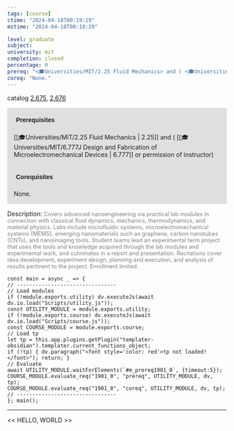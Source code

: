 ```yaml
---
tags: [course]
ctime: "2024-04-18T00:19:29"
mstime: "2024-04-18T00:19:29"

level: graduate
subject: 
university: mit
completion: closed
percentage: 0
prereq: "<🎓Universities/MIT/2.25 Fluid Mechanics> and ( <🎓Universities/MIT/6.777J Design and Fabrication of Microelectromechanical Devices> or permission of instructor)"
coreq: "None."
---
```


catalog [2.675](http://student.mit.edu/catalog/m2b.html#2.675), [2.676](http://student.mit.edu/catalog/m2b.html#2.676)

<span style="display: block; padding: 15px; background-color: rgb(100, 100, 100, 0.2);"><font id="m_prereq1901_0" style="display: block; font-family: Arial, sans-serif; font-weight: bold; padding: 5px">Prerequisites</font><br><span id="prereq1901_0">[[🎓Universities/MIT/2.25 Fluid Mechanics | 2.25]] and ( [[🎓Universities/MIT/6.777J Design and Fabrication of Microelectromechanical Devices | 6.777]] or permission of instructor)</span></span>
<span style="display: block; padding: 15px; background-color: rgb(100, 100, 100, 0.2);"><font id="m_coreq1901_0" style="display: block; font-family: Arial, sans-serif; font-weight: bold; padding: 5px">Corequisites</font><br><span id="coreq1901_0">None.</span></span>

<font style="">Description:</font>
<font style="color: grey; font-size: 0.8rem;">Covers advanced nanoengineering via practical lab modules in connection with classical fluid dynamics, mechanics, thermodynamics, and material physics. Labs include microfluidic systems, microelectromechanical systems (MEMS), emerging nanomaterials such as graphene, carbon nanotubes (CNTs), and nanoimaging tools. Student teams lead an experimental term project that uses the tools and knowledge acquired through the lab modules and experimental work, and culminates in a report and presentation. Recitations cover idea development, experiment design, planning and execution, and analysis of results pertinent to the project. Enrollment limited.</font>

```dataviewjs
const main = async _ => {
// --------------------------------
// Load modules
if (!module.exports.utility) dv.executeJs(await dv.io.load("Scripts/utility.js"));
const UTILITY_MODULE = module.exports.utility;
if (!module.exports.course) dv.executeJs(await dv.io.load("Scripts/course.js"));
const COURSE_MODULE = module.exports.course;
// Load tp
let tp = this.app.plugins.getPlugin("templater-obsidian").templater.current_functions_object;
if (!tp) { dv.paragraph("<font style='color: red'>tp not loaded!</font>"); return; }
// Evaluate
await UTILITY_MODULE.waitForElements(`#m_prereq1901_0`, {timeout:5});
COURSE_MODULE.evaluate_req("1901_0", "prereq", UTILITY_MODULE, dv, tp);
COURSE_MODULE.evaluate_req("1901_0", "coreq", UTILITY_MODULE, dv, tp);
// --------------------------------
}; main();
```

---

<< HELLO, WORLD >>
